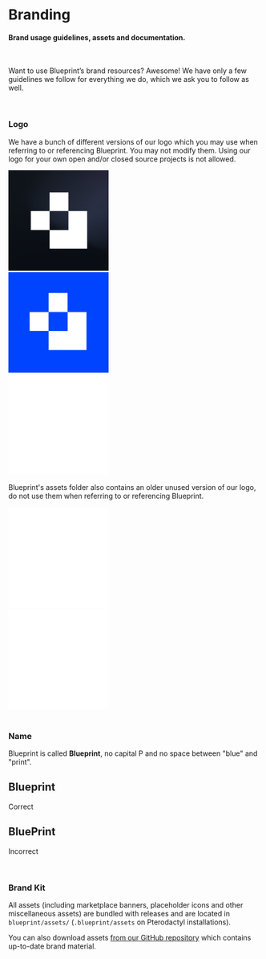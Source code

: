 # Branding
<h4 class="fw-light">Brand usage guidelines, assets and documentation.</h4><br/>

Want to use Blueprint’s brand resources? Awesome! We have only a few guidelines we follow for everything we do, which we ask you to follow as well.

<br/>

### Logo
We have a bunch of different versions of our logo which you may use when referring to or referencing Blueprint. You may not modify them. Using our logo for your own open and/or closed source projects is not allowed.

<div class="row">
  <div class="col-lg-4 col-md-12">
    <div class="px-2 py-5 mb-3 border rounded-3">
      <img src="/.assets/brand/logo.jpg" width="200" height="200" class="d-block mx-auto rounded-2" alt="Blueprint"/>
    </div>
  </div>
  <div class="col-lg-4 col-md-12">
    <div class="px-2 py-5 mb-3 border rounded-3">
      <img src="/.assets/brand/logoBlue.jpg" width="200" height="200" class="d-block mx-auto rounded-2" alt="Blueprint"/>
    </div>
  </div>
  <div class="col-lg-4 col-md-12">
    <div class="px-2 py-5 mb-3 border rounded-3">
      <img src="/.assets/brand/logoTransparent.png" width="200" height="200" class="d-block mx-auto rounded-2 invert-light" alt="Blueprint"/>
    </div>
  </div>
</div>

Blueprint's assets folder also contains an older unused version of our logo, do not use them when referring to or referencing Blueprint.

<div class="row">
  <div class="col-lg-6 col-md-12">
    <div class="px-2 py-5 mb-3 rounded-3 bg-success border border-success-subtle">
      <img src="/.assets/brand/logoTransparent.png" width="200" height="200" class="d-block mx-auto rounded-2" alt="Blueprint"/>
    </div>
  </div>
  <div class="col-lg-6 col-md-12">
    <div class="px-2 py-5 mb-3 rounded-3 bg-danger border border-danger-subtle">
      <img src="/.assets/brand/logoTransparentOld.png" width="200" height="200" class="d-block mx-auto rounded-2" alt="Blueprint"/>
    </div>
  </div>
</div>

<br/>

### Name
Blueprint is called **Blueprint**, no capital P and no space between "blue" and "print".

<div class="row">
  <div class="col-6">
    <div class="px-2 py-3 mb-3 rounded-3 border border-success-subtle">
      <h2 class="text-center mx-auto pt-3">Blueprint</h2>
      <p class="text-center fw-bold text-success mx-auto">Correct</p>
    </div>
  </div>
  <div class="col-6">
    <div class="px-2 py-3 mb-3 rounded-3 border border-danger-subtle">
      <h2 class="text-center mx-auto pt-3">BluePrint</h2>
      <p class="text-center fw-bold text-danger mx-auto">Incorrect</p>
    </div>
  </div>
</div>

<br/>

### Brand Kit
All assets (including marketplace banners, placeholder icons and other miscellaneous assets) are bundled with releases and are located in `blueprint/assets/` (`.blueprint/assets` on Pterodactyl installations).

You can also download assets [from our GitHub repository](https://github.com/teamblueprint/main/tree/main/blueprint/assets) which contains up-to-date brand material.